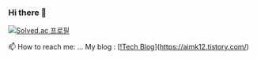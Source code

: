 ### Hi there 👋
[![Solved.ac
프로필](http://mazassumnida.wtf/api/generate_badge?boj=mh1kim)](https://solved.ac/mh1kim)

 📫 How to reach me: ...
 My blog : [[!Tech Blog](https://img.shields.io/badge/T-blog-blue)](https://aimk12.tistory.com/)
<!--
**MyunghyunNero/MyunghyunNero** is a ✨ _special_ ✨ repository because its `README.md` (this file) appears on your GitHub profile.

Here are some ideas to get you started:

- 🔭 I’m currently working on ...
- 🌱 I’m currently learning ...
- 👯 I’m looking to collaborate on ...
- 🤔 I’m looking for help with ...
- 💬 Ask me about ...
-
- 😄 Pronouns: ...
- ⚡ Fun fact: ...
-->
